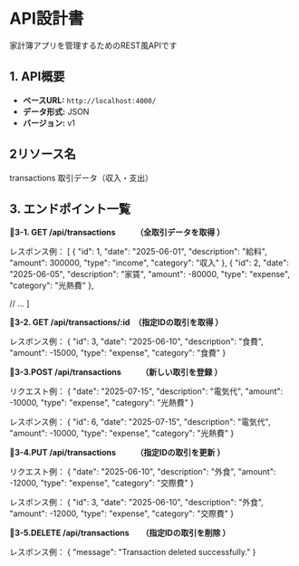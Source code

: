 # API設計書
家計簿アプリを管理するためのREST風APIです

## 1. API概要
- **ベースURL:** `http://localhost:4000/`
- **データ形式:** JSON
- **バージョン:** v1

## 2リソース名　
transactions	取引データ（収入・支出）


## 3. エンドポイント一覧
🏴**3-1. GET /api/transactions　　　（全取引データを取得 ）**

レスポンス例：
[
  {
    "id": 1,
    "date": "2025-06-01",
    "description": "給料",
    "amount": 300000,
    "type": "income",
    "category": "収入"
  },
  {
    "id": 2,
    "date": "2025-06-05",
    "description": "家賃",
    "amount": -80000,
    "type": "expense",
    "category": "光熱費"
  },

  // …
]


🏴**3-2. GET /api/transactions/:id　（指定IDの取引を取得 ）**

レスポンス例：
{
  "id": 3,
  "date": "2025-06-10",
  "description": "食費",
  "amount": -15000,
  "type": "expense",
  "category": "食費"
}


🏴**3-3.POST /api/transactions　　　（新しい取引を登録 ）**

リクエスト例：
{
  "date": "2025-07-15",
  "description": "電気代",
  "amount": -10000,
  "type": "expense",
  "category": "光熱費"
}

レスポンス例：
{
  "id": 6,
  "date": "2025-07-15",
  "description": "電気代",
  "amount": -10000,
  "type": "expense",
  "category": "光熱費"
}


🏴**3-4.PUT /api/transactions　　　（指定IDの取引を更新 ）**

リクエスト例：
{
  "date": "2025-06-10",
  "description": "外食",
  "amount": -12000,
  "type": "expense",
  "category": "交際費"
}

レスポンス例：
{
  "id": 3,
  "date": "2025-06-10",
  "description": "外食",
  "amount": -12000,
  "type": "expense",
  "category": "交際費"
}


🏴**3-5.DELETE /api/transactions　　（指定IDの取引を削除 ）**

レスポンス例：
{ "message": "Transaction deleted successfully." }

